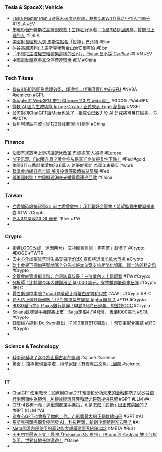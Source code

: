 ### Tesla & SpaceX; Vehicle
- [Tesla Master Plan 3透露未來產品資訊，將推53kWh容量之小型入門車系](https://news.u-car.com.tw/news/article/74483) #TSLA #EV
- [朱曉彤晉升特斯拉高級副總裁！工作狂行徑曝：凌晨3點秒回訊息、質問沒上班的人](https://www.bnext.com.tw/article/73180/twitter-ceo-20221212) #TSLA
- [美國財長理想人選 馬斯克點名「股神」巴菲特](https://money.udn.com/money/story/5599/7083382) #Elon
- [矽谷高層遇刺亡! 馬斯克嘆舊金山治安很可怕](https://news.ustv.com.tw/newsdetail/20230407A112) #Elon
- [「不想把主控權交給蘋果這樣的公司」，Rivian 堅不採 CarPlay](https://technews.tw/2023/04/08/rivian-carplay/) #RIVN #EV
- [中國電動車寒冬車企停產連環爆](https://tw.nextapple.com/finance/20230408/198F7148019DB592323EB0A366278D7A) #EV #China
-
### Tech Titans
- [具有4倍即時圖形處理效能，輝達推二代通用資料中心GPU](https://www.ithome.com.tw/review/156053) #NVDA #semicon #GPU
- [Google 將 WebGPU 帶到 Chrome 113 的 beta 版上](https://chinese.engadget.com/googles-webgpu-is-coming-to-chrome-to-boost-online-gaming-and-graphics-020010802.html) #GOOG #WebGPU
- [微軟 AI 圖片生成功能 Image Creator 正式來到 Edge 瀏覽器](https://www.kocpc.com.tw/archives/487189) #MSFT
- [如何對抗ChatGPT讓Meta也急了，祖克伯已致力於 AI 研究將可用在臉書、IG](https://www.techbang.com/posts/105210-meta-ceo-zuckerberg-has-been-committed-to-ai-research-and) #META
- [杭州阿里註冊資本從122億減至1億 引猜測](https://www.epochtimes.com/b5/23/4/7/n13967393.htm) #China
-
### Finance
- [法國有民眾再上街抗議退休改革 巴黎逾30人被捕](https://hk.news.yahoo.com/法國有民眾再上街抗議退休改革-巴黎逾30人被捕-082941871.html) #Europe
- [NFP乐观、Fed要升息？黄金空头将喜迎金价报复性下跌！](https://www.dailyfxasia.com/cmarkets/20230407-23644.html) #Fed #gold
- [美國3月非農就業增加23.6萬人 略優於預期 為兩年來最低](https://news.cnyes.com/news/id/5139040) #work
- [聯準會放緩升息步調 美非投資等級債有望反彈](https://news.cnyes.com/news/id/5139385) #Fed
- [跟美國較勁！中國擬建海底光纖電纜連通亞歐](https://tw.nextapple.com/international/20230407/714EB01E22B74892B1B14CDA0458794B) #China
-
### Taiwan
- [立委開砲虛擬貨幣3》前主委曾銘宗：我不看好金管會！希望監管由數發部來做](https://www.blocktempo.com/tseng-ming-chung-blaming-financial-supervisory-commission/) #TW #Crypto
- [元太3月營收23.06 億元](https://finance.technews.tw/2023/04/07/eih-8069-202303-financial-report/) #EInk #TW
-
### Crypto
- [推特LOGO改成「迷因柴犬」 又換回藍鳥讓「狗狗幣」跌慘了](https://tw.news.yahoo.com/推特logo改成-迷因柴犬-又換回藍鳥讓-狗狗幣-跌慘了-040003227.html) #Crypto #DOGE #TWTR
- [去中心化加密貨幣衍生品交易所dYdX 宣布將退出加拿大市場](https://blockcast.it/2023/04/08/dydx-exits-canada-market-amid-regulatory-contraints/) #Crypto
- [瑞士會是下個加密聖地嗎？分佈式帳本法案支持代幣化資產、瑞士法郎穩定幣](https://abmedia.io/swiss-fintech-development-favor-blockchain) #Crypto
- [金管會納管虛擬貨幣，台灣該喜該憂？三位業內人士這麼看](https://blockcast.it/2023/04/07/regulatory-framework-and-cbdc-development-in-taiwan/) #TW #Crypto
- [分析師：比特幣今年內或翻漲至 50,000 美元，盤整數週後迎來反彈](https://www.blocktempo.com/current-pa-on-btc-looks-very-identical-to-2013-bear-market-bottom/) #Crypto #BTC
- [賈伯斯是中本聰？macOS隱藏比特幣白皮書和程式](https://iphonenews.cc/2023/04/07/bitcoin-whitepaper-macos-virtual-scanner/) #AAPL #Crypto #BTC
- [以太坊上海升級倒數：LSD 賽道還有哪些 Alpha 機會？](https://www.blocktempo.com/analysis-on-the-liquid-staking-landscape-and-6-protocols/) #ETH #Crypto
- [BUSD發行商》Paxos銀行夢碎！申請3月底已過期、想重找OCC](https://www.blocktempo.com/paxoss-national-banking-charter-application-expired-at-the-end-of-march/) #Crypto
- [Solana區塊鏈手機即將上市！Saga定檔4 /14發售、售價1000美元](https://www.blocktempo.com/saga-is-scheduled-to-be-released-on-april-14/) #SOL #Crypto
- [韓國檢方抓到 Do Kwon匯出「7,000萬鎂BTC贓款」！幣安拒配合凍結](https://www.blocktempo.com/do-kwon-has-no-assets-in-south-korea/) #BTC #Crypto
-
### Science & Technology
- [科學家發現了迄今為止最古老的黑洞](https://www.natgeomedia.com/science/article/content-16158.html) #space #science
- [驚奇！ 南極驚現金字塔　科學家疑「有輝煌古文明」_國際](https://www.nexttv.com.tw/NextTV/News/Home/WorldNews/2023-04-06/1118613.html) #science
-
### IT
- [ChatGPT使用教學：如何用ChatGPT預測和分析未來的金融趨勢？以矽谷銀行倒閉事件為範例，AI根據經濟原理和歷史趨勢提供見解](https://ouchmate.pixnet.net/blog/post/93169453-chatgpt使用教學：如何用chatgpt預測和分析未來) #GPT #LLM #AI
- [GPT-4救狗一命！連獸醫都束手無策，AI是怎麼「診斷」出正確病因的？](https://tw.news.yahoo.com/gpt-4救狗-命-連獸醫都束手無策-ai是怎麼-053903762.html) #GPT #LLM #AI
- [別擔心GPT-4會搶了你的工作，AI影響最大的正是軟體自己](https://www.techbang.com/posts/105221-ai-jot-software) #GPT #AI
- [馬斯克帶頭呼籲暫停開發 AI，科技巨頭、新創企業聽得進去嗎？](https://technews.tw/2023/04/07/bill-gates-talks-about-ai/) #AI
- [Meta開源內部使用的高效能大規模建置系統Buck2](https://www.ithome.com.tw/news/156306) #META #Rust
- [不出門抓遍天下寶！最強「Pokemon Go 外掛」iPhone 與 Android 雙平台都能用，世界各地任你遨遊！](https://www.techbang.com/posts/105043-dont-go-out-and-catch-all-the-treasures-of-the-world-the) #Game
-